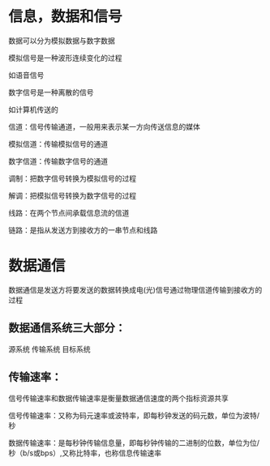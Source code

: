 # 信息，数据和信号

数据可以分为模拟数据与数字数据

模拟信号是一种波形连续变化的过程

如语音信号

数字信号是一种离散的信号

如计算机传送的



信道：信号传输通道，一般用来表示某一方向传送信息的媒体

模拟信道：传输模拟信号的通道 

数字信道：传输数字信号的通道

调制：把数字信号转换为模拟信号的过程

解调：把模拟信号转换为数字信号的过程



线路：在两个节点间承载信息流的信道 

链路：是指从发送方到接收方的一串节点和线路



# 数据通信

数据通信是发送方将要发送的数据转换成电(光)信号通过物理信道传输到接收方的过程

## 数据通信系统三大部分：

源系统 传输系统 目标系统

## 传输速率：

信号传输速率和数据传输速率是衡量数据通信速度的两个指标资源共享

信号传输速率：又称为码元速率或波特率，即每秒钟发送的码元数，单位为波特/秒

数据传输速率：是每秒钟传输信息量，即每秒钟传输的二进制的位数，单位为位/秒（b/s或bps）,又称比特率，也称信息传输速率
